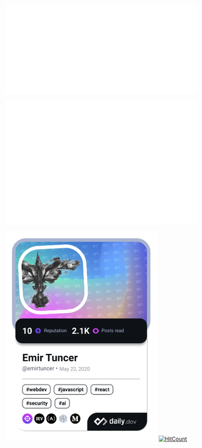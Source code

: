 ![Metrics](/metrics.classic.svg)

![Metrics](/metrics.plugin.isocalendar.fullyear.svg)

<a href="https://app.daily.dev/emirtuncer"><img src="./devcard.png" width="400" alt="Emir Tuncer's Dev Card"/></a>
[![HitCount](https://hits.dwyl.com/emirtuncer/emirtuncer.svg?style=flat-square)](http://hits.dwyl.com/emirtuncer/emirtuncer)
